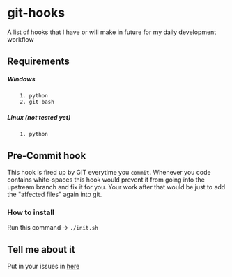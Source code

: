 # git-hooks
A list of hooks that I have or will make in future for my daily development workflow

## Requirements

##### Windows
	
	 	1. python
	 	2. git bash
		
##### Linux (not tested yet)
	 	1. python

## Pre-Commit hook
This hook is fired up by GIT everytime you `commit`. Whenever you code contains white-spaces this hook would prevent it from going into the upstream branch and fix it for you. Your work after that would be just to add the "affected files" again into git.
### How to install
Run this command -> `./init.sh`

## Tell me about it
Put in your issues in [here](https://github.com/raul1991/git-hooks/issues "pre-commit hook")
